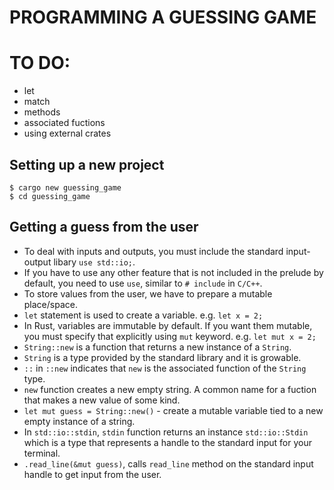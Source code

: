# PROGRAMMING A GUESSING GAME

# TO DO:
- let
- match
- methods
- associated fuctions
- using external crates

## Setting up a new project
`$ cargo new guessing_game` <br>
`$ cd guessing_game`

## Getting a guess from the user
* To deal with inputs and outputs, you must include the standard input-output libary `use std::io;`.
* If you have to use any other feature that is not included in the prelude by default, you need to use `use`, similar to `# include` in `C/C++`.
* To store values from the user, we have to prepare a mutable place/space.
* `let` statement is used to create a variable. e.g. `let x = 2;`
* In Rust, variables are immutable by default. If you want them mutable, you must specify that explicitly using `mut` keyword. e.g. `let mut x = 2;`
* `String::new` is a function that returns a new instance of a `String`.
* `String` is a type provided by the standard library and it is growable.
* `::` in `::new` indicates that `new` is the associated function of the `String` type. 
* `new` function creates a new empty string. A common name for a fuction that makes a new value of some kind.
* `let mut guess = String::new()` - create a mutable variable tied to a new empty instance of a string.
* In `std::io::stdin`, `stdin` function returns an instance `std::io::Stdin` which is a type that represents a handle to the standard input for your terminal.
* `.read_line(&mut guess)`, calls `read_line` method on the standard input handle to get input from the user.
 
